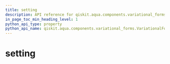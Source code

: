 ```yaml
---
title: setting
description: API reference for qiskit.aqua.components.variational_forms.VariationalForm.setting
in_page_toc_min_heading_level: 1
python_api_type: property
python_api_name: qiskit.aqua.components.variational_forms.VariationalForm.setting
---
```


# setting

